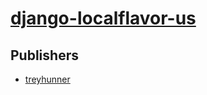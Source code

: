 # [django-localflavor-us](https://pypi.org/project/django-localflavor-us)



## Publishers
- [treyhunner](https://pypi.org/user/treyhunner)

